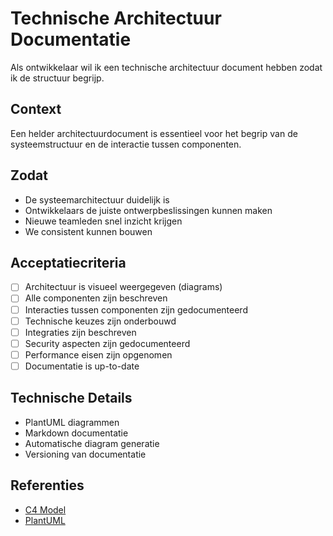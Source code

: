 # Technische Architectuur Documentatie

Als ontwikkelaar wil ik een technische architectuur document hebben zodat ik de structuur begrijp.

## Context
Een helder architectuurdocument is essentieel voor het begrip van de systeemstructuur en de interactie tussen componenten.

## Zodat
- De systeemarchitectuur duidelijk is
- Ontwikkelaars de juiste ontwerpbeslissingen kunnen maken
- Nieuwe teamleden snel inzicht krijgen
- We consistent kunnen bouwen

## Acceptatiecriteria
- [ ] Architectuur is visueel weergegeven (diagrams)
- [ ] Alle componenten zijn beschreven
- [ ] Interacties tussen componenten zijn gedocumenteerd
- [ ] Technische keuzes zijn onderbouwd
- [ ] Integraties zijn beschreven
- [ ] Security aspecten zijn gedocumenteerd
- [ ] Performance eisen zijn opgenomen
- [ ] Documentatie is up-to-date

## Technische Details
- PlantUML diagrammen
- Markdown documentatie
- Automatische diagram generatie
- Versioning van documentatie

## Referenties
- [C4 Model](https://c4model.com/)
- [PlantUML](https://plantuml.com/) 